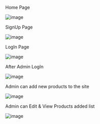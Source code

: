 Home Page

![image](https://github.com/SaniyaSNayakodi/ShoppingSystem/assets/91565882/74f32970-f0b4-4a75-96d7-4cc1315a9713)

SignUp Page

![image](https://github.com/SaniyaSNayakodi/ShoppingSystem/assets/91565882/9ff156bd-f52b-4e19-88c9-4d3f3e1ce1d1)

LogIn Page

![image](https://github.com/SaniyaSNayakodi/ShoppingSystem/assets/91565882/c0be47aa-f681-449f-bbd6-8f8a8ca9d18d)

After Admin LogIn

![image](https://github.com/SaniyaSNayakodi/ShoppingSystem/assets/91565882/8d5d966d-f8e7-4d82-afcc-1b5af4094c80)

Admin can add new products to the site

![image](https://github.com/SaniyaSNayakodi/ShoppingSystem/assets/91565882/e6cef38a-f3cd-4411-a86f-dc3e7d895b31)

Admin can Edit & View Products added list

![image](https://github.com/SaniyaSNayakodi/ShoppingSystem/assets/91565882/3ccb99d3-8500-4269-a500-85d094114260)


